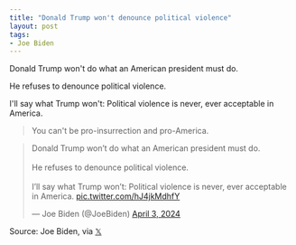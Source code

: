 ```yaml
---
title: "Donald Trump won't denounce political violence"
layout: post
tags:
- Joe Biden
---
```


Donald Trump won't do what an American president must do.

He refuses to denounce political violence.

I'll say what Trump won't: Political violence is never, ever acceptable in America.

> You can't be pro-insurrection and pro-America.

<blockquote class="twitter-tweet"><p lang="en" dir="ltr">Donald Trump won’t do what an American president must do.<br><br>He refuses to denounce political violence. <br><br>I’ll say what Trump won’t: Political violence is never, ever acceptable in America. <a href="https://t.co/hJ4jkMdhfY">pic.twitter.com/hJ4jkMdhfY</a></p>&mdash; Joe Biden (@JoeBiden) <a href="https://twitter.com/JoeBiden/status/1775318318376710399?ref_src=twsrc%5Etfw">April 3, 2024</a></blockquote> <script async src="https://platform.twitter.com/widgets.js" charset="utf-8"></script>

Source: Joe Biden, via [𝕏](https://x.com)
